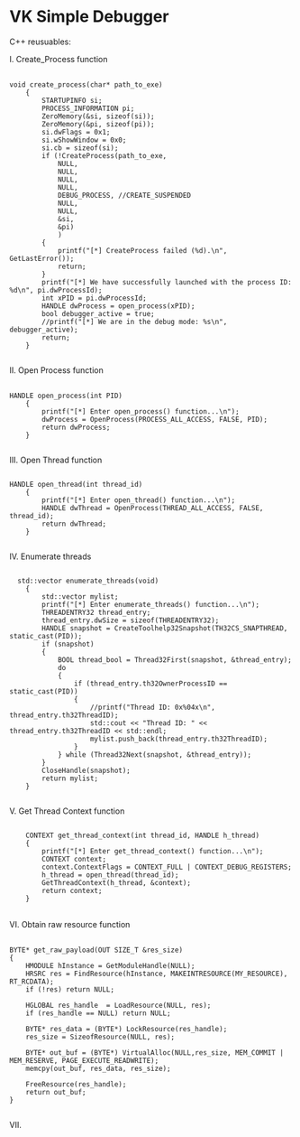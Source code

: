 # VK Simple Debugger
C++ reusuables:

I. Create_Process function
<pre>
  <code class="c++">
void create_process(char* path_to_exe)
	{
		STARTUPINFO si;
		PROCESS_INFORMATION pi;
		ZeroMemory(&si, sizeof(si));
		ZeroMemory(&pi, sizeof(pi));
		si.dwFlags = 0x1;
		si.wShowWindow = 0x0;
		si.cb = sizeof(si);
		if (!CreateProcess(path_to_exe,
			NULL,
			NULL,
			NULL,
			NULL,
			DEBUG_PROCESS, //CREATE_SUSPENDED
			NULL,
			NULL,
			&si,
			&pi)
			)
		{
			printf("[*] CreateProcess failed (%d).\n", GetLastError());
			return;
		}
		printf("[*] We have successfully launched with the process ID: %d\n", pi.dwProcessId);
		int xPID = pi.dwProcessId;
		HANDLE dwProcess = open_process(xPID);
		bool debugger_active = true;
		//printf("[*] We are in the debug mode: %s\n", debugger_active);
		return;
	}
  </code>
</pre>
II. Open Process function
<pre>
  <code class="c++">
HANDLE open_process(int PID)
	{
		printf("[*] Enter open_process() function...\n");
		dwProcess = OpenProcess(PROCESS_ALL_ACCESS, FALSE, PID);
		return dwProcess;
	}
 </code>
</pre>
III. Open Thread function
<pre>
<code class="c++">
HANDLE open_thread(int thread_id)
	{
		printf("[*] Enter open_thread() function...\n");
		HANDLE dwThread = OpenProcess(THREAD_ALL_ACCESS, FALSE, thread_id);
		return dwThread;
	}
 </code>
</pre>
IV. Enumerate threads
<pre>
<code class="c++">
  std::vector<DWORD> enumerate_threads(void)
	{
		std::vector<DWORD> mylist;
		printf("[*] Enter enumerate_threads() function...\n");
		THREADENTRY32 thread_entry;
		thread_entry.dwSize = sizeof(THREADENTRY32);
		HANDLE snapshot = CreateToolhelp32Snapshot(TH32CS_SNAPTHREAD, static_cast<DWORD>(PID));
		if (snapshot)
		{
			BOOL thread_bool = Thread32First(snapshot, &thread_entry);
			do
			{
				if (thread_entry.th32OwnerProcessID == static_cast<DWORD>(PID))
				{
					//printf("Thread ID: 0x%04x\n", thread_entry.th32ThreadID);
					std::cout << "Thread ID: " << thread_entry.th32ThreadID << std::endl;
					mylist.push_back(thread_entry.th32ThreadID);
				}
			} while (Thread32Next(snapshot, &thread_entry));
		}
		CloseHandle(snapshot);
		return mylist;
	}	
 </code>
</pre>
V. Get Thread Context function
<pre>
<code class="c++">
	CONTEXT get_thread_context(int thread_id, HANDLE h_thread)
	{
		printf("[*] Enter get_thread_context() function...\n");
		CONTEXT context;
		context.ContextFlags = CONTEXT_FULL | CONTEXT_DEBUG_REGISTERS;
		h_thread = open_thread(thread_id);
		GetThreadContext(h_thread, &context);
		return context;
	}
</code>
</pre>
VI. Obtain raw resource function
<pre>
 <code class="c++">
BYTE* get_raw_payload(OUT SIZE_T &res_size)
{
    HMODULE hInstance = GetModuleHandle(NULL);
    HRSRC res = FindResource(hInstance, MAKEINTRESOURCE(MY_RESOURCE), RT_RCDATA);
    if (!res) return NULL;

    HGLOBAL res_handle  = LoadResource(NULL, res);
    if (res_handle == NULL) return NULL;

    BYTE* res_data = (BYTE*) LockResource(res_handle);
    res_size = SizeofResource(NULL, res);

    BYTE* out_buf = (BYTE*) VirtualAlloc(NULL,res_size, MEM_COMMIT | MEM_RESERVE, PAGE_EXECUTE_READWRITE);
    memcpy(out_buf, res_data, res_size);

    FreeResource(res_handle);
    return out_buf;
}
 </code>
</pre>
VII. 
